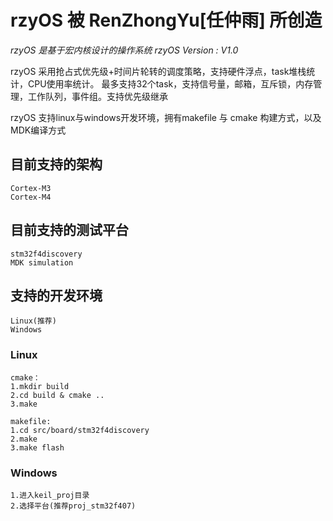 ﻿# rzyOS 被 RenZhongYu[任仲雨] 所创造
*rzyOS 是基于宏内核设计的操作系统*
*rzyOS Version : V1.0*

rzyOS 采用抢占式优先级+时间片轮转的调度策略，支持硬件浮点，task堆栈统计，CPU使用率统计。
最多支持32个task，支持信号量，邮箱，互斥锁，内存管理，工作队列，事件组。支持优先级继承

rzyOS 支持linux与windows开发环境，拥有makefile 与 cmake 构建方式，以及MDK编译方式


## 目前支持的架构
```
Cortex-M3
Cortex-M4
```


## 目前支持的测试平台
```
stm32f4discovery
MDK simulation
```

## 支持的开发环境
```
Linux(推荐)
Windows
```

### Linux
```
cmake：
1.mkdir build
2.cd build & cmake ..
3.make
```

```
makefile:
1.cd src/board/stm32f4discovery
2.make
3.make flash
```

### Windows
```
1.进入keil_proj目录
2.选择平台(推荐proj_stm32f407)
```
